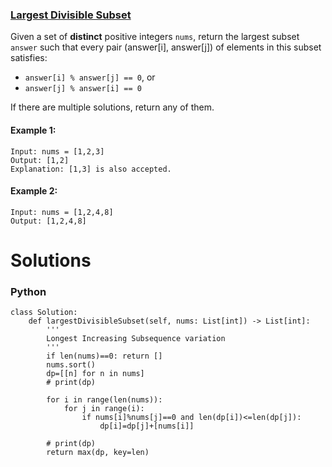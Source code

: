 ### [Largest Divisible Subset](https://leetcode.com/problems/largest-divisible-subset/) <br>

Given a set of **distinct** positive integers `nums`, return the largest subset `answer` such that every pair (answer[i], answer[j]) of elements in this subset satisfies:

 - `answer[i] % answer[j] == 0`, or
 - `answer[j] % answer[i] == 0`

If there are multiple solutions, return any of them.


#### Example 1:

```
Input: nums = [1,2,3]
Output: [1,2]
Explanation: [1,3] is also accepted.

```

#### Example 2:

```
Input: nums = [1,2,4,8]
Output: [1,2,4,8]

```

# Solutions

### Python
```
class Solution:
    def largestDivisibleSubset(self, nums: List[int]) -> List[int]:
        '''
        Longest Increasing Subsequence variation
        '''
        if len(nums)==0: return []
        nums.sort()
        dp=[[n] for n in nums]
        # print(dp)
        
        for i in range(len(nums)):
            for j in range(i):
                if nums[i]%nums[j]==0 and len(dp[i])<=len(dp[j]):
                    dp[i]=dp[j]+[nums[i]]
            
        # print(dp)        
        return max(dp, key=len)

```
